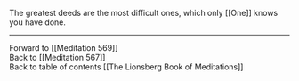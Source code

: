 The greatest deeds are the most difficult ones, which only [[One]] knows you have done. 

___

Forward to [[Meditation 569]]  
Back to [[Meditation 567]]  
Back to table of contents [[The Lionsberg Book of Meditations]]  
